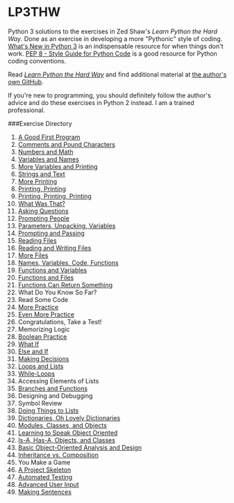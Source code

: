 LP3THW
======

Python 3 solutions to the exercises in Zed Shaw's *Learn Python the Hard Way*. Done as an exercise in developing a more "Pythonic" style of coding. [What's New in Python 3](https://docs.python.org/3/whatsnew/3.0.html) is an indispensable resource for when things don't work.  [PEP 8 - Style Guide for Python Code](https://www.python.org/dev/peps/pep-0008) is a good resource for Python coding conventions.

Read [*Learn Python the Hard Way*](http://learnpythonthehardway.org/book) and find additional material at [the author's own GitHub](https://github.com/zedshaw/lpthw-study-projects).

If you're new to programming, you should definitely follow the author's advice and do these exercises in Python 2 instead. I am a trained professional.

###Exercise Directory

1. [A Good First Program](ex1/ex1.py)
2. [Comments and Pound Characters](ex2/ex2.py)
3. [Numbers and Math](ex3/ex3.py)
4. [Variables and Names](ex4/ex4.py)
5. [More Variables and Printing](ex5/ex5.py)
6. [Strings and Text](ex6/ex6.py)
7. [More Printing](ex7/ex7.py)
8. [Printing, Printing](ex8/ex8.py)
9. [Printing, Printing, Printing](ex9/ex9.py)
10. [What Was That?](ex10/ex10.py)
11. [Asking Questions](ex11/ex11.py)
12. [Prompting People](ex12/ex12.py)
13. [Parameters, Unpacking, Variables](ex13/ex13.py)
14. [Prompting and Passing](ex14/ex14.py)
15. [Reading Files](ex15/ex15.py)
16. [Reading and Writing Files](ex16/ex16.py)
17. [More Files](ex17/ex17.py)
18. [Names, Variables, Code, Functions](ex18/ex18.py)
19. [Functions and Variables](ex19/ex19.py)
20. [Functions and Files](ex20/ex20.py)
21. [Functions Can Return Something](ex21/ex21.py)
22. What Do You Know So Far?
23. Read Some Code
24. [More Practice](ex24/ex24.py)
25. [Even More Practice](ex25/ex25.py)
26. Congratulations, Take a Test!
27. Memorizing Logic
28. [Boolean Practice](ex28/ex28.py)
29. [What If](ex29/ex29.py)
30. [Else and If](ex30/ex30.py)
31. [Making Decisions](ex31/ex31.py)
32. [Loops and Lists](ex32/ex32.py)
33. [While-Loops](ex33/ex33.py)
34. Accessing Elements of Lists
35. [Branches and Functions](ex35/ex35.py)
36. Designing and Debugging
37. Symbol Review
38. [Doing Things to Lists](ex38/ex38.py)
39. [Dictionaries, Oh Lovely Dictionaries](ex39/ex39.py)
40. [Modules, Classes, and Objects](ex40/ex40.py)
41. [Learning to Speak Object Oriented](ex41/ex41.py)
42. [Is-A, Has-A, Objects, and Classes](ex42/ex42.py)
43. [Basic Object-Oriented Analysis and Design](ex43/ex43.py)
44. [Inheritance vs. Composition](ex44)
45. You Make a Game
46. [A Project Skeleton](ex46/skeleton)
47. [Automated Testing](ex47)
48. [Advanced User Input](ex48)
49. [Making Sentences](ex49/ex49.py)
